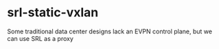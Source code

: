 # srl-static-vxlan
Some traditional data center designs lack an EVPN control plane, but we can use SRL as a proxy

